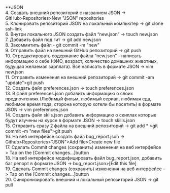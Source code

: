 **JSON<br>
 4. Создать внешний репозиторий c названием JSON -> GitHub>Repositories>New "JSON" repositories<br>
 5. Клонировать репозиторий JSON на локальный компьютер -> git clone ssh-link<br>
 6. Внутри локального JSON создать файл “new.json” -> touch new.json<br>
 7. Добавить файл под гит -> git add new.json<br>
 8. Закоммитить файл - git commit -m "new"<br>
 9. Отправить файл на внешний GitHub репозиторий -> git push<br>
 10. Отредактировать содержание файла “new.json” - написать информацию о себе (ФИО, возраст, количество домашних животных, будущая желаемая зарплата). Всё написать в формате JSON -> vim new.json<br>
 11. Отправить изменения на внешний репозиторий -> git commit -am "update">git push<br>
 12. Создать файл preferences.json -> touch preferences.json<br>
 13. В файл preferences.json добавить информацию о своих предпочтениях (Любимый фильм, любимый сериал, любимая еда, любимое время года, сторона которую хотели бы посетить) в формате JSON -> vim preferences.json<br>
 14. Создать файл sklls.json добавить информацию о скиллах которые будут изучены на курсе в формате JSON -> touch skills.json<br>
 15. Отправить сразу 2 файла на внешний репозиторий -> git add * >git commit -m "new files">git push<br>
 16. На веб интерфейсе создать файл bug_report.json -> Github>Repositories>"JSON">Add file>Create new file<br>
 17. Сделать Commit changes (сохранить) изменения на веб интерфейсе > Tap on the [Commit changes...]button<br>
 18. На веб интерфейсе модифицировать файл bug_report.json, добавить баг репорт в формате JSON -> bug_report.json>[Edit this file]<br>
 19. Сделать Commit changes (сохранить) изменения на веб интерфейсе -> Tap on the [Commit changes...]button<br>
 20. Синхронизировать внешний и локальный репозиторий JSON -> git pull<br>
